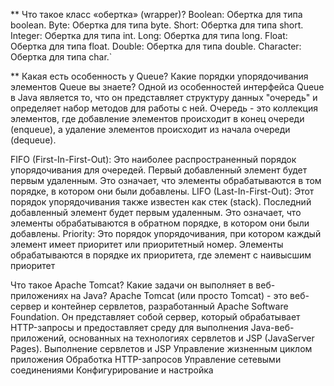 ** Что такое класс «обертка» (wrapper)?
Boolean: Обертка для типа boolean.
Byte: Обертка для типа byte.
Short: Обертка для типа short.
Integer: Обертка для типа int.
Long: Обертка для типа long.
Float: Обертка для типа float.
Double: Обертка для типа double.
Character: Обертка для типа char.`

** Какая есть особенность у Queue? Какие порядки упорядочивания элементов Queue вы знаете?
Одной из особенностей интерфейса Queue в Java является то, что он представляет структуру данных "очередь" и определяет набор методов для работы с ней. Очередь - это коллекция элементов, где добавление элементов происходит в конец очереди (enqueue), а удаление элементов происходит из начала очереди (dequeue).

FIFO (First-In-First-Out): Это наиболее распространенный порядок упорядочивания для очередей. Первый добавленный элемент будет первым удаленным. Это означает, что элементы обрабатываются в том порядке, в котором они были добавлены.
LIFO (Last-In-First-Out): Этот порядок упорядочивания также известен как стек (stack). Последний добавленный элемент будет первым удаленным. Это означает, что элементы обрабатываются в обратном порядке, в котором они были добавлены.
Priority: Это порядок упорядочивания, при котором каждый элемент имеет приоритет или приоритетный номер. Элементы обрабатываются в порядке их приоритета, где элемент с наивысшим приоритет

Что такое Apache Tomcat? Какие задачи он выполняет в веб-приложениях на Java?
Apache Tomcat (или просто Tomcat) - это веб-сервер и контейнер сервлетов, разработанный Apache Software Foundation. Он представляет собой сервер, который обрабатывает HTTP-запросы и предоставляет среду для выполнения Java-веб-приложений, основанных на технологиях сервлетов и JSP (JavaServer Pages).
Выполнение сервлетов и JSP
Управление жизненным циклом приложения
Обработка HTTP-запросов
Управление сетевыми соединениями
Конфигурирование и настройка
